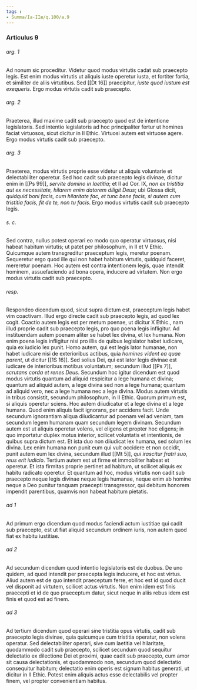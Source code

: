```yaml
---
tags : 
- Summa/Ia-IIæ/q.100/a.9
---
```


### Articulus 9

###### arg. 1
Ad nonum sic proceditur. Videtur quod modus virtutis cadat sub praecepto legis. Est enim modus virtutis ut aliquis iuste operetur iusta, et fortiter fortia, et similiter de aliis virtutibus. Sed [[Dt 16]] praecipitur, *iuste quod iustum est exequeris*. Ergo modus virtutis cadit sub praecepto.

###### arg. 2
Praeterea, illud maxime cadit sub praecepto quod est de intentione legislatoris. Sed intentio legislatoris ad hoc principaliter fertur ut homines faciat virtuosos, sicut dicitur in II Ethic. Virtuosi autem est virtuose agere. Ergo modus virtutis cadit sub praecepto.

###### arg. 3
Praeterea, modus virtutis proprie esse videtur ut aliquis voluntarie et delectabiliter operetur. Sed hoc cadit sub praecepto legis divinae, dicitur enim in [[Ps 99]], *servite domino in laetitia*; et II ad Cor. IX, *non ex tristitia aut ex necessitate, hilarem enim datorem diligit Deus*; ubi Glossa dicit, *quidquid boni facis, cum hilaritate fac, et tunc bene facis, si autem cum tristitia facis, fit de te, non tu facis*. Ergo modus virtutis cadit sub praecepto legis.

###### s. c.
Sed contra, nullus potest operari eo modo quo operatur virtuosus, nisi habeat habitum virtutis; ut patet per philosophum, in II et V Ethic. Quicumque autem transgreditur praeceptum legis, meretur poenam. Sequeretur ergo quod ille qui non habet habitum virtutis, quidquid faceret, mereretur poenam. Hoc autem est contra intentionem legis, quae intendit hominem, assuefaciendo ad bona opera, inducere ad virtutem. Non ergo modus virtutis cadit sub praecepto.

###### resp.
Respondeo dicendum quod, sicut supra dictum est, praeceptum legis habet vim coactivam. Illud ergo directe cadit sub praecepto legis, ad quod lex cogit. Coactio autem legis est per metum poenae, ut dicitur X Ethic., nam illud proprie cadit sub praecepto legis, pro quo poena legis infligitur. Ad instituendam autem poenam aliter se habet lex divina, et lex humana. Non enim poena legis infligitur nisi pro illis de quibus legislator habet iudicare, quia ex iudicio lex punit. Homo autem, qui est legis lator humanae, non habet iudicare nisi de exterioribus actibus, quia *homines vident ea quae parent*, ut dicitur [[1S 16]]. Sed solius Dei, qui est lator legis divinae est iudicare de interioribus motibus voluntatum; secundum illud [[Ps 7]], *scrutans corda et renes Deus*. Secundum hoc igitur dicendum est quod modus virtutis quantum ad aliquid respicitur a lege humana et divina; quantum ad aliquid autem, a lege divina sed non a lege humana; quantum ad aliquid vero, nec a lege humana nec a lege divina. Modus autem virtutis in tribus consistit, secundum philosophum, in II Ethic. Quorum primum est, si aliquis operetur sciens. Hoc autem diiudicatur et a lege divina et a lege humana. Quod enim aliquis facit ignorans, per accidens facit. Unde secundum ignorantiam aliqua diiudicantur ad poenam vel ad veniam, tam secundum legem humanam quam secundum legem divinam. Secundum autem est ut aliquis operetur volens, vel eligens et propter hoc eligens; in quo importatur duplex motus interior, scilicet voluntatis et intentionis, de quibus supra dictum est. Et ista duo non diiudicat lex humana, sed solum lex divina. Lex enim humana non punit eum qui vult occidere et non occidit, punit autem eum lex divina, secundum illud [[Mt 5]], *qui irascitur fratri suo, reus erit iudicio*. Tertium autem est ut firme et immobiliter habeat et operetur. Et ista firmitas proprie pertinet ad habitum, ut scilicet aliquis ex habitu radicato operetur. Et quantum ad hoc, modus virtutis non cadit sub praecepto neque legis divinae neque legis humanae, neque enim ab homine neque a Deo punitur tanquam praecepti transgressor, qui debitum honorem impendit parentibus, quamvis non habeat habitum pietatis.

###### ad 1
Ad primum ergo dicendum quod modus faciendi actum iustitiae qui cadit sub praecepto, est ut fiat aliquid secundum ordinem iuris, non autem quod fiat ex habitu iustitiae.

###### ad 2
Ad secundum dicendum quod intentio legislatoris est de duobus. De uno quidem, ad quod intendit per praecepta legis inducere, et hoc est virtus. Aliud autem est de quo intendit praeceptum ferre, et hoc est id quod ducit vel disponit ad virtutem, scilicet actus virtutis. Non enim idem est finis praecepti et id de quo praeceptum datur, sicut neque in aliis rebus idem est finis et quod est ad finem.

###### ad 3
Ad tertium dicendum quod operari sine tristitia opus virtutis, cadit sub praecepto legis divinae, quia quicumque cum tristitia operatur, non volens operatur. Sed delectabiliter operari, sive cum laetitia vel hilaritate, quodammodo cadit sub praecepto, scilicet secundum quod sequitur delectatio ex dilectione Dei et proximi, quae cadit sub praecepto, cum amor sit causa delectationis, et quodammodo non, secundum quod delectatio consequitur habitum; delectatio enim operis est signum habitus generati, ut dicitur in II Ethic. Potest enim aliquis actus esse delectabilis vel propter finem, vel propter convenientiam habitus.

